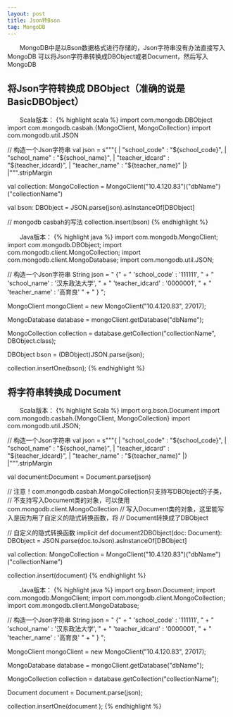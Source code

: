 ```yaml
---
layout: post
title: Json转Bson
tag: MongoDB
---
```


　　MongoDB中是以Bson数据格式进行存储的，Json字符串没有办法直接写入MongoDB 可以将Json字符串转换成DBObject或者Document，然后写入MongoDB

## 将Json字符转换成 DBObject（准确的说是BasicDBObject）
　　Scala版本：
{% highlight scala %}
import com.mongodb.DBObject
import com.mongodb.casbah.{MongoClient, MongoCollection}
import com.mongodb.util.JSON

// 构造一个Json字符串
val json = s"""{
           |  "school_code" : "${school_code}",
           |  "school_name" : "${school_name}",
           |  "teacher_idcard" : "${teacher_idcard}",
           |  "teacher_name" : "${teacher_name}"
           |}
           |""".stripMargin

val collection: MongoCollection = MongoClient("10.4.120.83")("dbName")("collectionName")
           
val bson: DBObject = JSON.parse(json).asInstanceOf[DBObject]

// mongodb casbah的写法
collection.insert(bson) 
{% endhighlight %}

　　Java版本：
{% highlight java %}
import com.mongodb.MongoClient;
import com.mongodb.DBObject;
import com.mongodb.client.MongoCollection;
import com.mongodb.client.MongoDatabase;
import com.mongodb.util.JSON;


// 构造一个Json字符串
String json = " {" +
                " 'school_code' : '111111', " +
                " 'school_name' : '汉东政法大学', " +
                " 'teacher_idcard' : '0000001', " +
                " 'teacher_name' : '高育良' " +
                " } ";
                
MongoClient mongoClient = new MongoClient("10.4.120.83", 27017);

MongoDatabase database = mongoClient.getDatabase("dbName");

MongoCollection<DBObject> collection = database.getCollection("collectionName", DBObject.class);    
	       
DBObject bson = (DBObject)JSON.parse(json);

collection.insertOne(bson);
{% endhighlight %}
## 将字符串转换成 Document
　　Scala版本：
{% highlight Scala %}
import org.bson.Document
import com.mongodb.casbah.{MongoClient, MongoCollection}
import com.mongodb.util.JSON;

// 构造一个Json字符串
val json = s"""{
           |  "school_code" : "${school_code}",
           |  "school_name" : "${school_name}",
           |  "teacher_idcard" : "${teacher_idcard}",
           |  "teacher_name" : "${teacher_name}"
           |}
           |""".stripMargin


val document:Document = Document.parse(json)

// 注意！com.mongodb.casbah.MongoCollection只支持写DBObject的子类，
// 不支持写入Document类的对象，可以使用com.mongodb.client.MongoCollection
// 写入Document类的对象，这里能写入是因为用了自定义的隐式转换函数，将
// Document转换成了DBObject

// 自定义的隐式转换函数
implicit def document2DBObject(doc: Document): DBObject = JSON.parse(doc.toJson).asInstanceOf[DBObject]

val collection: MongoCollection = MongoClient("10.4.120.83")("dbName")("collectionName")

collection.insert(document)
{% endhighlight %}

　　Java版本：
{% highlight java %}
import org.bson.Document;
import com.mongodb.MongoClient;
import com.mongodb.client.MongoCollection;
import com.mongodb.client.MongoDatabase;

// 构造一个Json字符串
String json = " {" +
                " 'school_code' : '111111', " +
                " 'school_name' : '汉东政法大学', " +
                " 'teacher_idcard' : '0000001', " +
                " 'teacher_name' : '高育良' " +
                " } ";

MongoClient mongoClient = new MongoClient("10.4.120.83", 27017);

MongoDatabase database = mongoClient.getDatabase("dbName");

MongoCollection<Document> collection = database.getCollection("collectionName");  

Document document = Document.parse(json);

collection.insertOne(document );
{% endhighlight %}